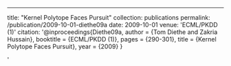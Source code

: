 ---
title: "Kernel Polytope Faces Pursuit"
collection: publications
permalink: /publication/2009-10-01-diethe09a
date: 2009-10-01
venue: 'ECML/PKDD (1)'
citation: '@inproceedings{Diethe09a,
 author = {Tom Diethe and Zakria Hussain},
 booktitle = {ECML/PKDD (1)},
 pages = {290-301},
 title = {Kernel Polytope Faces Pursuit},
 year = {2009}
}

'